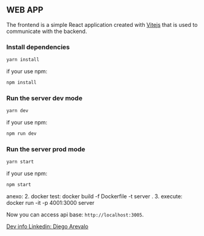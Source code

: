 ## WEB APP

The frontend is a simple React application created with [Vitejs](https://vitejs.dev/) that is used to communicate with the backend.

### Install dependencies

```bash
yarn install
```

if your use npm:

```bash
npm install
```


### Run the server dev mode

```bash
yarn dev
```

if your use npm:

```bash
npm run dev
```

### Run the server prod mode

```bash
yarn start
```

if your use npm:

```bash
npm start
```

anexo:
2. docker test: docker build -f Dockerfile -t server .
3. execute: docker run -it -p 4001:3000 server


Now you can access api base: `http://localhost:3005`.



[Dev info Linkedin: Diego Arevalo](https://www.linkedin.com/in/diego2000avelar/)


